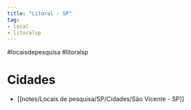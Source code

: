```yaml
---
title: "Litoral - SP"
tag: 
- local
- litoralsp
---
```


#locaisdepesquisa #litoralsp

# Cidades
- [[notes/Locais de pesquisa/SP/Cidades/São Vicente - SP]]